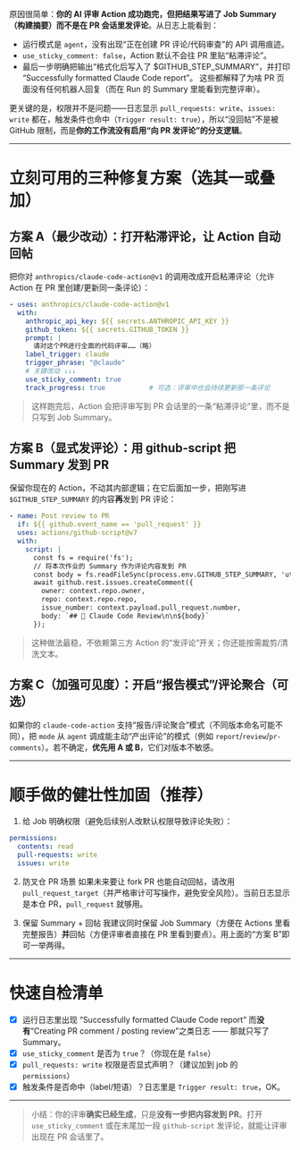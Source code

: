原因很简单：**你的 AI 评审 Action 成功跑完，但把结果写进了 Job Summary（构建摘要）而不是在 PR 会话里发评论**。从日志上能看到：

* 运行模式是 `agent`，没有出现“正在创建 PR 评论/代码审查”的 API 调用痕迹。
* `use_sticky_comment: false`，Action 默认不会往 PR 里贴“粘滞评论”。
* 最后一步明确把输出“格式化后写入了 \$GITHUB\_STEP\_SUMMARY”，并打印 “Successfully formatted Claude Code report”。
  这些都解释了为啥 PR 页面没有任何机器人回复（而在 Run 的 Summary 里能看到完整评审）。

更关键的是，权限并不是问题——日志显示 `pull_requests: write`、`issues: write` 都在，触发条件也命中（`Trigger result: true`），所以“没回帖”不是被 GitHub 限制，而是**你的工作流没有启用“向 PR 发评论”的分支逻辑**。

---

# 立刻可用的三种修复方案（选其一或叠加）

## 方案 A（最少改动）：打开粘滞评论，让 Action 自动回帖

把你对 `anthropics/claude-code-action@v1` 的调用改成开启粘滞评论（允许 Action 在 PR 里创建/更新同一条评论）：

```yaml
- uses: anthropics/claude-code-action@v1
  with:
    anthropic_api_key: ${{ secrets.ANTHROPIC_API_KEY }}
    github_token: ${{ secrets.GITHUB_TOKEN }}
    prompt: |
      请对这个PR进行全面的代码评审……（略）
    label_trigger: claude
    trigger_phrase: "@claude"
    # 关键改动 ↓↓↓
    use_sticky_comment: true
    track_progress: true           # 可选：评审中也会持续更新那一条评论
```

> 这样跑完后，Action 会把评审写到 PR 会话里的一条“粘滞评论”里，而不是只写到 Job Summary。

## 方案 B（显式发评论）：用 github-script 把 Summary 发到 PR

保留你现在的 Action，不动其内部逻辑；在它后面加一步，把刚写进 `$GITHUB_STEP_SUMMARY` 的内容**再**发到 PR 评论：

```yaml
- name: Post review to PR
  if: ${{ github.event_name == 'pull_request' }}
  uses: actions/github-script@v7
  with:
    script: |
      const fs = require('fs');
      // 将本次作业的 Summary 作为评论内容发到 PR
      const body = fs.readFileSync(process.env.GITHUB_STEP_SUMMARY, 'utf8');
      await github.rest.issues.createComment({
        owner: context.repo.owner,
        repo: context.repo.repo,
        issue_number: context.payload.pull_request.number,
        body: `## 🤖 Claude Code Review\n\n${body}`
      });
```

> 这种做法最稳，不依赖第三方 Action 的“发评论”开关；你还能按需裁剪/清洗文本。

## 方案 C（加强可见度）：开启“报告模式”/评论聚合（可选）

如果你的 `claude-code-action` 支持“报告/评论聚合”模式（不同版本命名可能不同），把 `mode` 从 `agent` 调成能主动“产出评论”的模式（例如 `report`/`review`/`pr-comments`）。若不确定，**优先用 A 或 B**，它们对版本不敏感。

---

# 顺手做的健壮性加固（推荐）

1. 给 Job 明确权限（避免后续别人改默认权限导致评论失败）：

```yaml
permissions:
  contents: read
  pull-requests: write
  issues: write
```

2. 防叉仓 PR 场景
   如果未来要让 fork PR 也能自动回帖，请改用 `pull_request_target`（并严格审计可写操作，避免安全风险）。当前日志显示是本仓 PR，`pull_request` 就够用。

3. 保留 Summary + 回帖
   我建议同时保留 Job Summary（方便在 Actions 里看完整报告）**并**回帖（方便评审者直接在 PR 里看到要点）。用上面的“方案 B”即可一举两得。

---

# 快速自检清单

* [x] 运行日志里出现 “Successfully formatted Claude Code report” 而**没有**“Creating PR comment / posting review”之类日志 —— 那就只写了 Summary。
* [x] `use_sticky_comment` 是否为 `true`？（你现在是 `false`）
* [x] `pull_requests: write` 权限是否显式声明？（建议加到 job 的 `permissions`）
* [x] 触发条件是否命中（label/短语）？日志里是 `Trigger result: true`，OK。

---

> 小结：你的评审**确实已经生成**，只是**没有一步把内容发到 PR**。打开 `use_sticky_comment` 或在末尾加一段 `github-script` 发评论，就能让评审出现在 PR 会话里了。

